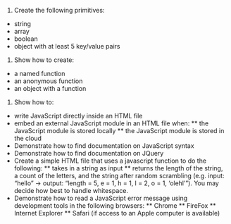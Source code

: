 1. Create the following primitives:
  * string
  * array
  * boolean
  * object with at least 5 key/value pairs
1. Show how to create:
  * a named function
  * an anonymous function
  * an object with a function
1. Show how to:
  * write JavaScript directly inside an HTML file
  * embed an external JavaScript module in an HTML file when:
  ** the JavaScript module is stored locally
  ** the JavaScript module is stored in the cloud
  * Demonstrate how to find documentation on JavaScript syntax
  * Demonstrate how to find documentation on JQuery
  * Create a simple HTML file that uses a javascript function to do the following:
  ** takes in a string as input
  ** returns the length of the string, a count of the letters, and the string after random scrambling (e.g. input: “hello” -> output: “length = 5, e = 1, h = 1, l = 2, o = 1, ‘olehl’”). You may decide how best to handle whitespace.
  * Demonstrate how to read a JavaScript error message using development tools in the following browsers:
  ** Chrome
  ** FireFox
  ** Internet Explorer
  ** Safari (if access to an Apple computer is available)
